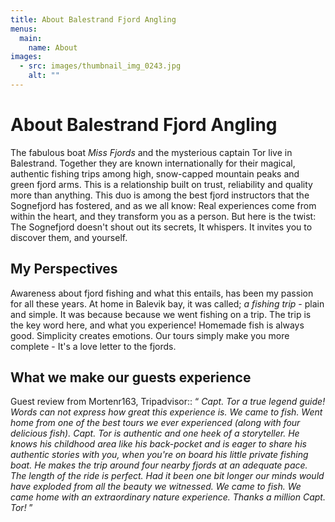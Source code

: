 ```yaml
---
title: About Balestrand Fjord Angling
menus:
  main:
    name: About
images:
  - src: images/thumbnail_img_0243.jpg
    alt: ""
---
```

# About Balestrand Fjord Angling

The fabulous boat *Miss Fjords* and the mysterious captain Tor live in Balestrand. Together they are known internationally for their magical, authentic fishing trips among high, snow-capped mountain peaks and green fjord arms. This is a relationship built on trust, reliability and quality more than anything. This duo is among the best fjord instructors that the Sognefjord has fostered, and as we all know: Real experiences come from within the heart, and they transform you as a person. But here is the twist: The Sognefjord doesn't shout out its secrets, It whispers. It invites you to discover them, and yourself.

## My Perspectives

Awareness about fjord fishing and what this entails, has been my passion for all these years. At home in Balevik bay, it was called; *a fishing trip* - plain and simple. It was because because we went fishing on a trip. The trip is the key word here, and what you experience! Homemade fish is always good. Simplicity creates emotions. Our tours simply make you more complete - It's a love letter to the fjords. 

## What we make our guests experience

Guest review from Mortenr163, Tripadvisor:: “ *Capt. Tor a true legend guide! Words can not express how great this experience is. We came to fish. Went home from one of the best tours we ever experienced (along with four delicious fish). Capt. Tor is authentic and one heek of a storyteller. He knows his childhood area like his back-pocket and is eager to share his authentic stories with you, when you're on board his little private fishing boat. He makes the trip around four nearby fjords at an adequate pace. The length of the ride is perfect. Had it been one bit longer our minds would have exploded from all the beauty we witnessed. We came to fish. We came home with an extraordinary nature experience. Thanks a million Capt. Tor!* ”
